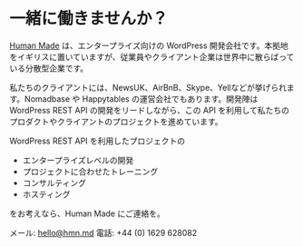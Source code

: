 # 一緒に働きませんか？

[Human Made](http://hmn.md) は、エンタープライズ向けの WordPress 開発会社です。本拠地をイギリスに置いていますが、従業員やクライアント企業は世界中に散らばっている分散型企業です。

私たちのクライアントには、NewsUK、AirBnB、Skype、Yellなどが挙げられます。Nomadbase や Happytables の運営会社でもあります。開発陣は WordPress REST API の開発をリードしながら、この API を利用して私たちのプロダクトやクライアントのプロジェクトを進めています。

WordPress REST API を利用したプロジェクトの

- エンタープライズレベルの開発
- プロジェクトに合わせたトレーニング
- コンサルティング
- ホスティング

をお考えなら、Human Made にご連絡を。
メール: [hello@hmn.md](mailto:hello@hmn.md)
電話: +44 (0) 1629 628082